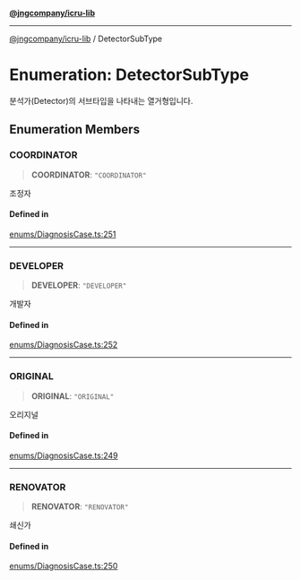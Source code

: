 [**@jngcompany/icru-lib**](../README.md)

***

[@jngcompany/icru-lib](../globals.md) / DetectorSubType

# Enumeration: DetectorSubType

분석가(Detector)의 서브타입을 나타내는 열거형입니다.

## Enumeration Members

### COORDINATOR

> **COORDINATOR**: `"COORDINATOR"`

조정자

#### Defined in

[enums/DiagnosisCase.ts:251](https://github.com/jngcompany/icru-lib/blob/d5809ceca7cec295ab2df61cd05dc96c0f11bd66/src/enums/DiagnosisCase.ts#L251)

***

### DEVELOPER

> **DEVELOPER**: `"DEVELOPER"`

개발자

#### Defined in

[enums/DiagnosisCase.ts:252](https://github.com/jngcompany/icru-lib/blob/d5809ceca7cec295ab2df61cd05dc96c0f11bd66/src/enums/DiagnosisCase.ts#L252)

***

### ORIGINAL

> **ORIGINAL**: `"ORIGINAL"`

오리지널

#### Defined in

[enums/DiagnosisCase.ts:249](https://github.com/jngcompany/icru-lib/blob/d5809ceca7cec295ab2df61cd05dc96c0f11bd66/src/enums/DiagnosisCase.ts#L249)

***

### RENOVATOR

> **RENOVATOR**: `"RENOVATOR"`

쇄신가

#### Defined in

[enums/DiagnosisCase.ts:250](https://github.com/jngcompany/icru-lib/blob/d5809ceca7cec295ab2df61cd05dc96c0f11bd66/src/enums/DiagnosisCase.ts#L250)
